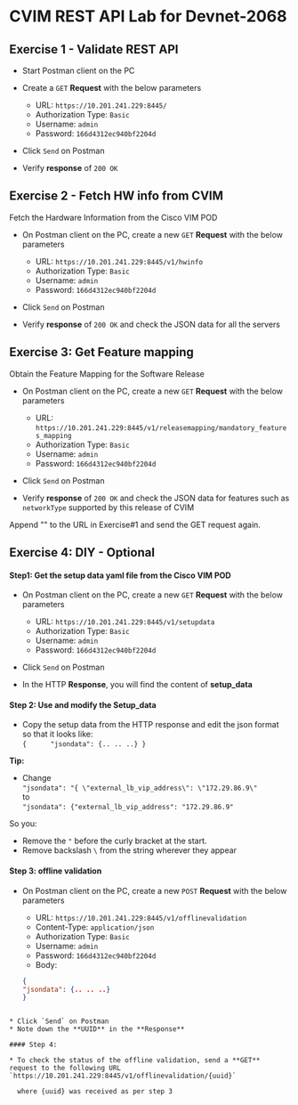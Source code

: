 # CVIM REST API Lab for Devnet-2068

## Exercise 1 - Validate REST API

* Start Postman client on the PC
* Create a `GET` **Request** with the below parameters
	* URL: `https://10.201.241.229:8445/`
	* Authorization Type: `Basic`
	* Username: `admin`
	* Password: `166d4312ec940bf2204d`

* Click `Send` on Postman
* Verify **response** of `200 OK` 
 
## Exercise 2 - Fetch HW info from CVIM

Fetch the Hardware Information from the Cisco VIM POD

* On Postman client on the PC, create a new `GET` **Request** with the below parameters

	* URL: `https://10.201.241.229:8445/v1/hwinfo`
	* Authorization Type: `Basic`
	* Username: `admin`
	* Password: `166d4312ec940bf2204d`

* Click `Send` on Postman
* Verify **response** of `200 OK` and check the JSON data for all the servers

## Exercise 3: Get Feature mapping
 
Obtain the Feature Mapping for the Software Release

* On Postman client on the PC, create a new `GET` **Request** with the below parameters

	* URL: `https://10.201.241.229:8445/v1/releasemapping/mandatory_features_mapping`
	* Authorization Type: `Basic`
	* Username: `admin`
	* Password: `166d4312ec940bf2204d`

* Click `Send` on Postman
* Verify **response** of `200 OK` and check the JSON data for features such as `networkType` supported by this release of CVIM

Append "" to the URL in Exercise#1 and send the GET request again.



## Exercise 4: DIY - Optional


#### Step1: Get the setup data yaml file from the Cisco VIM POD

* On Postman client on the PC, create a new `GET` **Request** with the below parameters

	* URL: `https://10.201.241.229:8445/v1/setupdata`
	* Authorization Type: `Basic`
	* Username: `admin`
	* Password: `166d4312ec940bf2204d`

* Click `Send` on Postman

* In the HTTP **Response**, you will find the content of **setup_data**


#### Step 2: Use and modify the Setup_data

* Copy the setup data from the HTTP response and edit the json format so that it looks like:  
`{      "jsondata": {.. .. ..} }`

**Tip:** 

* Change  
`"jsondata": "{ \"external_lb_vip_address\": \"172.29.86.9\"`  
to  
`"jsondata": {"external_lb_vip_address": "172.29.86.9"`

So you:

* Remove the `"` before the curly bracket at the start. 
* Remove backslash `\` from the string wherever they appear


#### Step 3: offline validation

* On Postman client on the PC, create a new `POST` **Request** with the below parameters

	* URL: `https://10.201.241.229:8445/v1/offlinevalidation`
	* Content-Type: `application/json`
	* Authorization Type: `Basic`
	* Username: `admin`
	* Password: `166d4312ec940bf2204d`
	* Body:   
	
	~~~ json
	{  
	"jsondata": {.. .. ..}  
	}
~~~

* Click `Send` on Postman
* Note down the **UUID** in the **Response**

#### Step 4:  

* To check the status of the offline validation, send a **GET** request to the following URL
`https://10.201.241.229:8445/v1/offlinevalidation/{uuid}`

  where {uuid} was received as per step 3

